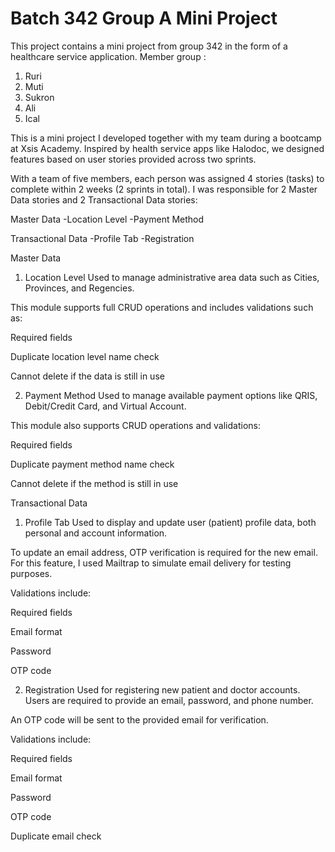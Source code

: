 # Batch 342 Group A Mini Project

This project contains a mini project from group 342 in the form of a healthcare service application.
Member group :
1. Ruri
2. Muti
3. Sukron
4. Ali
5. Ical

This is a mini project I developed together with my team during a bootcamp at Xsis Academy. Inspired by health service apps like Halodoc, we designed features based on user stories provided across two sprints.

With a team of five members, each person was assigned 4 stories (tasks) to complete within 2 weeks (2 sprints in total). I was responsible for 2 Master Data stories and 2 Transactional Data stories:

Master Data
-Location Level
-Payment Method

Transactional Data
-Profile Tab
-Registration

Master Data
1. Location Level
Used to manage administrative area data such as Cities, Provinces, and Regencies.

This module supports full CRUD operations and includes validations such as:

Required fields

Duplicate location level name check

Cannot delete if the data is still in use

2. Payment Method
Used to manage available payment options like QRIS, Debit/Credit Card, and Virtual Account.

This module also supports CRUD operations and validations:

Required fields

Duplicate payment method name check

Cannot delete if the method is still in use

Transactional Data
1. Profile Tab
Used to display and update user (patient) profile data, both personal and account information.

To update an email address, OTP verification is required for the new email. For this feature, I used Mailtrap to simulate email delivery for testing purposes.

Validations include:

Required fields

Email format

Password

OTP code

2. Registration
Used for registering new patient and doctor accounts. Users are required to provide an email, password, and phone number.

An OTP code will be sent to the provided email for verification.

Validations include:

Required fields

Email format

Password

OTP code

Duplicate email check
